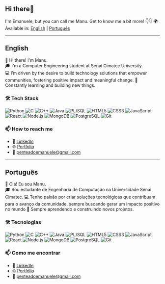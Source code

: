 ## Hi there👋
I'm Emanuele, but you can call me Manu.
Get to know me a bit more! 👇👇
🌍 Available in: [English](#english) | [Português](#português)

---

## English

👋 Hi there! I'm Manu.  
🎓 I'm a Computer Engineering student at Senai Cimatec University.  
💻 I’m driven by the desire to build technology solutions that empower communities, fostering positive impact and meaningful change.
🚀 Constantly learning and building new things.

### 🛠️ Tech Stack

![Python](https://img.shields.io/badge/Python-3776AB?style=flat&logo=python&logoColor=white)
![C](https://img.shields.io/badge/C-00599C?style=flat&logo=c&logoColor=white)
![C++](https://img.shields.io/badge/C++-00599C?style=flat&logo=cplusplus&logoColor=white)
![Java](https://img.shields.io/badge/Java-007396?style=flat&logo=java&logoColor=white)
![PL/SQL](https://img.shields.io/badge/PL--SQL-F80000?style=flat&logo=oracle&logoColor=white)
![HTML5](https://img.shields.io/badge/HTML5-E34F26?style=flat&logo=html5&logoColor=white)
![CSS3](https://img.shields.io/badge/CSS3-1572B6?style=flat&logo=css3&logoColor=white)
![JavaScript](https://img.shields.io/badge/JavaScript-F7DF1E?style=flat&logo=javascript&logoColor=black)
![React](https://img.shields.io/badge/React-20232A?style=flat&logo=react&logoColor=61DAFB)
![Node.js](https://img.shields.io/badge/Node.js-339933?style=flat&logo=nodedotjs&logoColor=white)
![MongoDB](https://img.shields.io/badge/MongoDB-4EA94B?style=flat&logo=mongodb&logoColor=white)
![PostgreSQL](https://img.shields.io/badge/PostgreSQL-316192?style=flat&logo=postgresql&logoColor=white)
![Git](https://img.shields.io/badge/Git-F05032?style=flat&logo=git&logoColor=white)

### 📫 How to reach me

- 💼 [LinkedIn](https://www.linkedin.com/in/penteadoemanuele/)
- 🌐 [Portfolio](https://manupenteado.vercel.app/)
- 📧 penteadoemanuele@gmail.com

---

## Português

👋 Olá! Eu sou Manu.  
🎓 Sou estudante de Engenharia de Computação na Universidade Senai Cimatec.
💻 Tenho paixão por criar soluções tecnológicas que contribuam para o avanço da comunidade, sempre buscando gerar um impacto positivo no mundo
🚀 Sempre aprendendo e construindo novos projetos.

### 🛠️ Tecnologias

![Python](https://img.shields.io/badge/Python-3776AB?style=flat&logo=python&logoColor=white)
![C](https://img.shields.io/badge/C-00599C?style=flat&logo=c&logoColor=white)
![C++](https://img.shields.io/badge/C++-00599C?style=flat&logo=cplusplus&logoColor=white)
![Java](https://img.shields.io/badge/Java-007396?style=flat&logo=java&logoColor=white)
![PL/SQL](https://img.shields.io/badge/PL--SQL-F80000?style=flat&logo=oracle&logoColor=white)
![HTML5](https://img.shields.io/badge/HTML5-E34F26?style=flat&logo=html5&logoColor=white)
![CSS3](https://img.shields.io/badge/CSS3-1572B6?style=flat&logo=css3&logoColor=white)
![JavaScript](https://img.shields.io/badge/JavaScript-F7DF1E?style=flat&logo=javascript&logoColor=black)
![React](https://img.shields.io/badge/React-20232A?style=flat&logo=react&logoColor=61DAFB)
![Node.js](https://img.shields.io/badge/Node.js-339933?style=flat&logo=nodedotjs&logoColor=white)
![MongoDB](https://img.shields.io/badge/MongoDB-4EA94B?style=flat&logo=mongodb&logoColor=white)
![PostgreSQL](https://img.shields.io/badge/PostgreSQL-316192?style=flat&logo=postgresql&logoColor=white)
![Git](https://img.shields.io/badge/Git-F05032?style=flat&logo=git&logoColor=white)

### 📫 Como me encontrar

- 💼 [LinkedIn](https://www.linkedin.com/in/penteadoemanuele/)
- 🌐 [Portfólio](https://manupenteado.vercel.app/)
- 📧 penteadoemanuele@gmail.com
